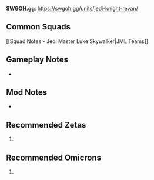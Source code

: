 **SWGOH.gg**: https://swgoh.gg/units/jedi-knight-revan/

## Common Squads

[[Squad Notes - Jedi Master Luke Skywalker|JML Teams]]

## Gameplay Notes

 - 

## Mod Notes

 - 

## Recommended Zetas

1. 

## Recommended Omicrons

1. 